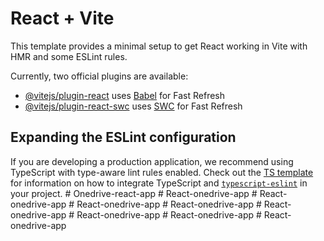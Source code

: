 # React + Vite

This template provides a minimal setup to get React working in Vite with HMR and some ESLint rules.

Currently, two official plugins are available:

- [@vitejs/plugin-react](https://github.com/vitejs/vite-plugin-react/blob/main/packages/plugin-react) uses [Babel](https://babeljs.io/) for Fast Refresh
- [@vitejs/plugin-react-swc](https://github.com/vitejs/vite-plugin-react/blob/main/packages/plugin-react-swc) uses [SWC](https://swc.rs/) for Fast Refresh

## Expanding the ESLint configuration

If you are developing a production application, we recommend using TypeScript with type-aware lint rules enabled. Check out the [TS template](https://github.com/vitejs/vite/tree/main/packages/create-vite/template-react-ts) for information on how to integrate TypeScript and [`typescript-eslint`](https://typescript-eslint.io) in your project.
#   O n e d r i v e - r e a c t - a p p  
 #   R e a c t - o n e d r i v e - a p p  
 #   R e a c t - o n e d r i v e - a p p  
 #   R e a c t - o n e d r i v e - a p p  
 #   R e a c t - o n e d r i v e - a p p  
 #   R e a c t - o n e d r i v e - a p p  
 #   R e a c t - o n e d r i v e - a p p  
 #   R e a c t - o n e d r i v e - a p p  
 #   R e a c t - o n e d r i v e - a p p  
 